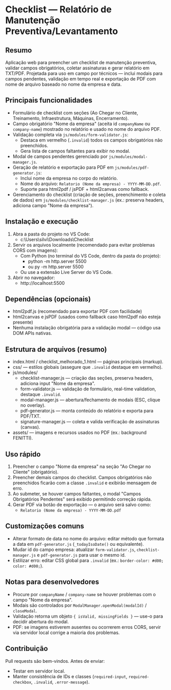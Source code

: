 # Checklist — Relatório de Manutenção Preventiva/Levantamento

Resumo
-------
Aplicação web para preencher um checklist de manutenção preventiva, validar campos obrigatórios, coletar assinaturas e gerar relatório em TXT/PDF. Projetada para uso em campo por técnicos — inclui modais para campos pendentes, validação em tempo real e exportação de PDF com nome de arquivo baseado no nome da empresa e data.

Principais funcionalidades
-------------------------
- Formulário de checklist com seções (Ao Chegar no Cliente, Treinamento, Infraestrutura, Máquinas, Encerramento).
- Campo obrigatório "Nome da empresa" (aceita id `companyName` ou `company-name`) mostrado no relatório e usado no nome do arquivo PDF.
- Validação completa via `js/modules/form-validator.js`:
  - Destaca em vermelho (`.invalid`) todos os campos obrigatórios não preenchidos.
  - Gera lista de campos faltantes para exibir no modal.
- Modal de campos pendentes gerenciado por `js/modules/modal-manager.js`.
- Geração de relatório e exportação para PDF em `js/modules/pdf-generator.js`:
  - Inclui nome da empresa no corpo do relatório.
  - Nome do arquivo: `Relatorio (Nome da empresa) - YYYY-MM-DD.pdf`.
  - Suporte para html2pdf / jsPDF + html2canvas como fallback.
- Gerenciamento do checklist (criação de seções, preenchimento e coleta de dados) em `js/modules/checklist-manager.js` (ex.: preserva headers, adiciona campo "Nome da empresa").

Instalação e execução
---------------------
1. Abra a pasta do projeto no VS Code:
   - c:\Users\silvi\Downloads\Checklist
2. Servir os arquivos localmente (recomendado para evitar problemas CORS com imagens):
   - Com Python (no terminal do VS Code, dentro da pasta do projeto):
     - python -m http.server 5500
     - ou py -m http.server 5500
   - Ou use a extensão Live Server do VS Code.
3. Abrir no navegador:
   - http://localhost:5500

Dependências (opcionais)
------------------------
- html2pdf.js (recomendado para exportar PDF com facilidade)
- html2canvas e jsPDF (usados como fallback caso html2pdf não esteja presente)
- Nenhuma instalação obrigatória para a validação modal — código usa DOM APIs nativas.

Estrutura de arquivos (resumo)
------------------------------
- index.html / checklist_melhorado_1.html — páginas principais (markup).
- css/ — estilos globais (assegure que `.invalid` destaque em vermelho).
- js/modules/
  - checklist-manager.js — criação das seções, preserva headers, adiciona input "Nome da empresa".
  - form-validator.js — validação de formulário, real-time validation, destaque `.invalid`.
  - modal-manager.js — abertura/fechamento de modais (ESC, clique no overlay).
  - pdf-generator.js — monta conteúdo do relatório e exporta para PDF/TXT.
  - signature-manager.js — coleta e valida verificação de assinaturas (canvas).
- assets/ — imagens e recursos usados no PDF (ex.: background FENITTI).

Uso rápido
---------
1. Preencher o campo "Nome da empresa" na seção "Ao Chegar no Cliente" (obrigatório).
2. Preencher demais campos do checklist. Campos obrigatórios não preenchidos ficarão com a classe `.invalid` e exibirão mensagem de erro.
3. Ao submeter, se houver campos faltantes, o modal "Campos Obrigatórios Pendentes" será exibido permitindo correção rápida.
4. Gerar PDF via botão de exportação — o arquivo será salvo como:
   - `Relatorio (Nome da empresa) - YYYY-MM-DD.pdf`

Customizações comuns
--------------------
- Alterar formato de data no nome do arquivo: editar método que formata a data em `pdf-generator.js` (`_todayIsoDate()` ou equivalente).
- Mudar id do campo empresa: atualizar `form-validator.js`, `checklist-manager.js` e `pdf-generator.js` para usar o mesmo id.
- Estilizar erro: editar CSS global para `.invalid` (ex.: `border-color: #d00; color: #d00;`).

Notas para desenvolvedores
--------------------------
- Procure por `companyName` / `company-name` se houver problemas com o campo "Nome da empresa".
- Modais são controlados por `ModalManager.openModal(modalId)` / `closeModal`.
- Validação retorna um objeto `{ isValid, missingFields }` — use-o para decidir abertura do modal.
- PDF: se imagens estiverem ausentes ou ocorrerem erros CORS, servir via servidor local corrige a maioria dos problemas.

Contribuição
-----------
Pull requests são bem-vindos. Antes de enviar:
- Testar em servidor local.
- Manter consistência de IDs e classes (`required-input`, `required-checkbox`, `.invalid`, `.error-message`).
